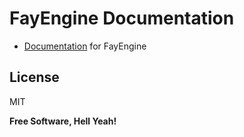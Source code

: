 # FayEngine Documentation

* [Documentation](http://fayengine.bplaced.net/annotated.html) for FayEngine



License
----

MIT


**Free Software, Hell Yeah!**

